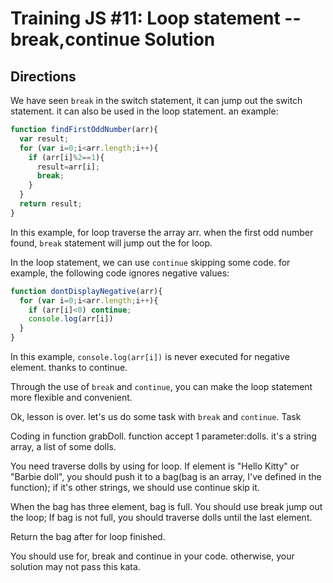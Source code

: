 # Training JS #11: Loop statement --break,continue Solution

## Directions

We have seen ```break``` in the switch statement, it can jump out the switch statement. it can also be used in the loop statement. an example:

```js
function findFirstOddNumber(arr){
  var result;
  for (var i=0;i<arr.length;i++){
    if (arr[i]%2==1){
      result=arr[i];
      break;
    }
  }
  return result;
}
```

In this example, for loop traverse the array arr. when the first odd number found, ```break``` statement will jump out the for loop.

In the loop statement, we can use ```continue``` skipping some code. for example, the following code ignores negative values:

```js
function dontDisplayNegative(arr){
  for (var i=0;i<arr.length;i++){
    if (arr[i]<0) continue;   
    console.log(arr[i])
  }
}
```

In this example, ```console.log(arr[i])``` is never executed for negative element. thanks to continue.

Through the use of ```break``` and ```continue```, you can make the loop statement more flexible and convenient.

Ok, lesson is over. let's us do some task with ```break``` and ```continue```.
Task

Coding in function grabDoll. function accept 1 parameter:dolls. it's a string array, a list of some dolls.

You need traverse dolls by using for loop. If element is "Hello Kitty" or "Barbie doll", you should push it to a bag(bag is an array, I've defined in the function); if it's other strings, we should use continue skip it.

When the bag has three element, bag is full. You should use break jump out the loop; If bag is not full, you should traverse dolls until the last element.

Return the bag after for loop finished.

You should use for, break and continue in your code. otherwise, your solution may not pass this kata.

